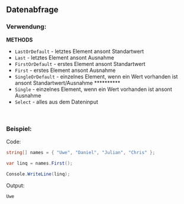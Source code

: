 ## Datenabfrage

### Verwendung:

**METHODS**  
- `LastOrDefault` - letztes Element ansont Standartwert
- `Last` - letztes Element ansont Ausnahme
- `FirstOrDefault` - erstes Element ansont Standartwert
- `First` - erstes Element ansont Ausnahme
- `SingleOrDefault` - einzelnes Element, wenn ein Wert vorhanden ist ansont Standartwert/Ausnahme **********
- `Single` - einzelnes Element, wenn ein Wert vorhanden ist ansont Ausnahme
- `Select` - alles aus dem Dateninput

&nbsp;

### Beispiel:

Code:
```cs
string[] names = { "Uwe", "Daniel", "Julian", "Chris" };

var linq = names.First();

Console.WriteLine(linq);
```

Output:
```
Uwe
```